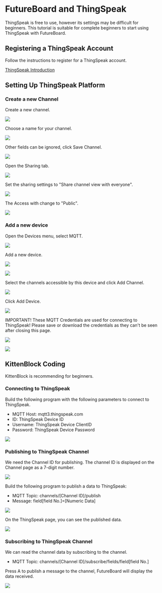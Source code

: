 # FutureBoard and ThingSpeak 

ThingSpeak is free to use, however its settings may be difficult for beginners. This tutorial is suitable for complete beginners to start using ThingSpeak with FutureBoard.

## Registering a ThingSpeak Account

Follow the instructions to register for a ThingSpeak account.

[ThingSpeak Introduction](../IoTPlatform/Thinkspeak.md)

## Setting Up ThingSpeak Platform

### Create a new Channel

Create a new channel.

![](./images/1.png)

Choose a name for your channel.

![](./images/2.png)

Other fields can be ignored, click Save Channel.

![](./images/3.png)

Open the Sharing tab.

![](./images/4.png)

Set the sharing settings to "Share channel view with everyone".

![](./images/5.png)

The Access with change to "Public".

![](./images/6.png)

### Add a new device

Open the Devices menu, select MQTT.

![](../futureboard/images/7.png)

Add a new device.

![](../futureboard/images/8.png)

![](../futureboard/images/9.png)

Select the channels accessible by this device and click Add Channel.

![](../futureboard/images/10.png)

Click Add Device.

![](../futureboard/images/11.png)

IMPORTANT! These MQTT Credentials are used for connecting to ThingSpeak! Please save or download the credentials as they can't be seen after closing this page.

![](../futureboard/images/12.png)

![](../futureboard/images/13.png)

## KittenBlock Coding

KittenBlock is recommending for beginners.

### Connecting to ThingSpeak

Build the following program with the following parameters to connect to ThingSpeak.

- MQTT Host: mqtt3.thingspeak.com
- ID: ThingSpeak Device ID
- Username: ThingSpeak Device ClientID
- Password: ThingSpeak Device Password

![](./images/14.png)

### Publishing to ThingSpeak Channel

We need the Channel ID for publishing. The channel ID is displayed on the Channel page as a 7-digit number.

![](./images/15.png)

Build the following program to publish a data to ThingSpeak:

- MQTT Topic: channels/[Channel ID]/publish
- Message: field[field No.]=[Numeric Data]

![](./images/16.png)

On the ThingSpeak page, you can see the published data.

![](./images/17.png)

### Subscribing to ThingSpeak Channel

We can read the channel data by subscribing to the channel.

- MQTT Topic: channels/[Channel ID]/subscribe/fields/field[field No.]

Press A to publish a message to the channel, FutureBoard will display the data received.

![](./images/18.png)